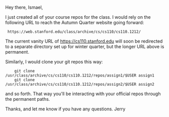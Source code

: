 Hey there, Ismael,

I just created all of your course repos for the class.  I would rely on the following URL to reach the Autumn Quarter website going forward:

     https://web.stanford.edu/class/archive/cs/cs110/cs110.1212/

The current vanity URL of https://cs110.stanford.edu will soon be redirected to a separate directory set up for winter quarter, but the longer URL above is permanent.

Similarly, I would clone your git repos this way:
```
    git clone /usr/class/archive/cs/cs110/cs110.1212/repos/assign1/$USER assign1
    git clone /usr/class/archive/cs/cs110/cs110.1212/repos/assign2/$USER assign2
```
and so forth.  That way you'll be interacting with your official repos through the permanent paths.

Thanks, and let me know if you have any questions.
Jerry
